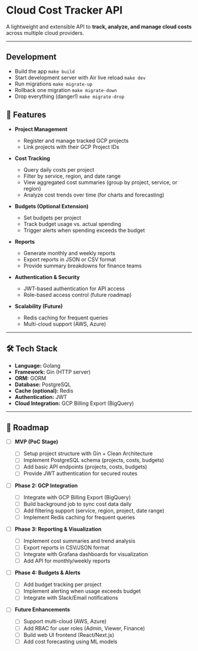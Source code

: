 # Cloud Cost Tracker API

A lightweight and extensible API to **track, analyze, and manage cloud costs** across multiple cloud providers.

---

## Development
- Build the app `make build`
- Start development server with Air live reload `make dev`
- Run migrations `make migrate-up`
- Rollback one migration `make migrate-down`
- Drop everything (danger!) `make migrate-drop`

## 🚀 Features

- **Project Management**

  - Register and manage tracked GCP projects
  - Link projects with their GCP Project IDs

- **Cost Tracking**

  - Query daily costs per project
  - Filter by service, region, and date range
  - View aggregated cost summaries (group by project, service, or region)
  - Analyze cost trends over time (for charts and forecasting)

- **Budgets (Optional Extension)**

  - Set budgets per project
  - Track budget usage vs. actual spending
  - Trigger alerts when spending exceeds the budget

- **Reports**

  - Generate monthly and weekly reports
  - Export reports in JSON or CSV format
  - Provide summary breakdowns for finance teams

- **Authentication & Security**

  - JWT-based authentication for API access
  - Role-based access control (future roadmap)

- **Scalability (Future)**
  - Redis caching for frequent queries
  - Multi-cloud support (AWS, Azure)

---

## 🛠️ Tech Stack

- **Language:** Golang
- **Framework:** Gin (HTTP server)
- **ORM:** GORM
- **Database:** PostgreSQL
- **Cache (optional):** Redis
- **Authentication:** JWT
- **Cloud Integration:** GCP Billing Export (BigQuery)

---

## 📌 Roadmap

- [ ] **MVP (PoC Stage)**

  - [ ] Setup project structure with Gin + Clean Architecture
  - [ ] Implement PostgreSQL schema (projects, costs, budgets)
  - [ ] Add basic API endpoints (projects, costs, budgets)
  - [ ] Provide JWT authentication for secured routes

- [ ] **Phase 2: GCP Integration**

  - [ ] Integrate with GCP Billing Export (BigQuery)
  - [ ] Build background job to sync cost data daily
  - [ ] Add filtering support (service, region, project, date range)
  - [ ] Implement Redis caching for frequent queries

- [ ] **Phase 3: Reporting & Visualization**

  - [ ] Implement cost summaries and trend analysis
  - [ ] Export reports in CSV/JSON format
  - [ ] Integrate with Grafana dashboards for visualization
  - [ ] Add API for monthly/weekly reports

- [ ] **Phase 4: Budgets & Alerts**

  - [ ] Add budget tracking per project
  - [ ] Implement alerting when usage exceeds budget
  - [ ] Integrate with Slack/Email notifications

- [ ] **Future Enhancements**
  - [ ] Support multi-cloud (AWS, Azure)
  - [ ] Add RBAC for user roles (Admin, Viewer, Finance)
  - [ ] Build web UI frontend (React/Next.js)
  - [ ] Add cost forecasting using ML models
